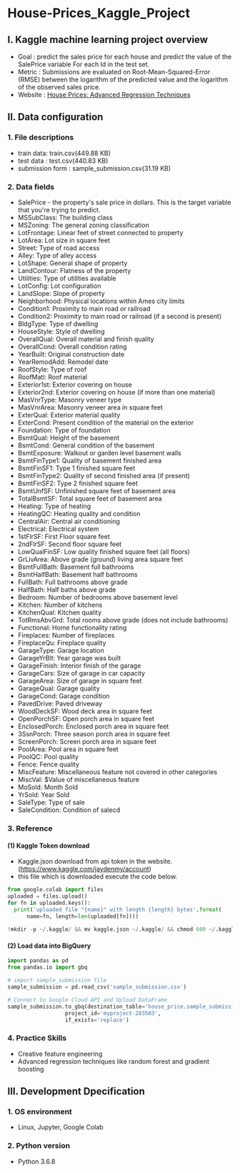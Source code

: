 # House-Prices_Kaggle_Project

## I. Kaggle machine learning project overview

- Goal :   predict the sales price for each house and predict the value of the SalePrice variable For each Id in the test set.  
- Metric : Submissions are evaluated on Root-Mean-Squared-Error (RMSE) between the logarithm of the predicted value and the logarithm of the observed sales price.
- Website : [House Prices: Advanced Regression Techniques](https://www.kaggle.com/search?q=house+prices+%3A)

## II. Data configuration
### 1. File descriptions
- train data:  train.csv(449.88 KB)
- test data : test.csv(440.83 KB)
- submission form : sample_submission.csv(31.19 KB)

### 2. Data fields
- SalePrice - the property's sale price in dollars. This is the target variable that you're trying to predict.
- MSSubClass: The building class
- MSZoning: The general zoning classification
- LotFrontage: Linear feet of street connected to property
- LotArea: Lot size in square feet
- Street: Type of road access
- Alley: Type of alley access
- LotShape: General shape of property
- LandContour: Flatness of the property
- Utilities: Type of utilities available
- LotConfig: Lot configuration
- LandSlope: Slope of property
- Neighborhood: Physical locations within Ames city limits
- Condition1: Proximity to main road or railroad
- Condition2: Proximity to main road or railroad (if a second is present)
- BldgType: Type of dwelling
- HouseStyle: Style of dwelling
- OverallQual: Overall material and finish quality
- OverallCond: Overall condition rating
- YearBuilt: Original construction date
- YearRemodAdd: Remodel date
- RoofStyle: Type of roof
- RoofMatl: Roof material
- Exterior1st: Exterior covering on house
- Exterior2nd: Exterior covering on house (if more than one material)
- MasVnrType: Masonry veneer type
- MasVnrArea: Masonry veneer area in square feet
- ExterQual: Exterior material quality
- ExterCond: Present condition of the material on the exterior
- Foundation: Type of foundation
- BsmtQual: Height of the basement
- BsmtCond: General condition of the basement
- BsmtExposure: Walkout or garden level basement walls
- BsmtFinType1: Quality of basement finished area
- BsmtFinSF1: Type 1 finished square feet
- BsmtFinType2: Quality of second finished area (if present)
- BsmtFinSF2: Type 2 finished square feet
- BsmtUnfSF: Unfinished square feet of basement area
- TotalBsmtSF: Total square feet of basement area
- Heating: Type of heating
- HeatingQC: Heating quality and condition
- CentralAir: Central air conditioning
- Electrical: Electrical system
- 1stFlrSF: First Floor square feet
- 2ndFlrSF: Second floor square feet
- LowQualFinSF: Low quality finished square feet (all floors)
- GrLivArea: Above grade (ground) living area square feet
- BsmtFullBath: Basement full bathrooms
- BsmtHalfBath: Basement half bathrooms
- FullBath: Full bathrooms above grade
- HalfBath: Half baths above grade
- Bedroom: Number of bedrooms above basement level
- Kitchen: Number of kitchens
- KitchenQual: Kitchen quality
- TotRmsAbvGrd: Total rooms above grade (does not include bathrooms)
- Functional: Home functionality rating
- Fireplaces: Number of fireplaces
- FireplaceQu: Fireplace quality
- GarageType: Garage location
- GarageYrBlt: Year garage was built
- GarageFinish: Interior finish of the garage
- GarageCars: Size of garage in car capacity
- GarageArea: Size of garage in square feet
- GarageQual: Garage quality
- GarageCond: Garage condition
- PavedDrive: Paved driveway
- WoodDeckSF: Wood deck area in square feet
- OpenPorchSF: Open porch area in square feet
- EnclosedPorch: Enclosed porch area in square feet
- 3SsnPorch: Three season porch area in square feet
- ScreenPorch: Screen porch area in square feet
- PoolArea: Pool area in square feet
- PoolQC: Pool quality
- Fence: Fence quality
- MiscFeature: Miscellaneous feature not covered in other categories
- MiscVal: $Value of miscellaneous feature
- MoSold: Month Sold
- YrSold: Year Sold
- SaleType: Type of sale
- SaleCondition: Condition of salecd

### 3. Reference
#### (1) Kaggle Token download
- Kaggle.json download from api token in the website.(https://www.kaggle.com/jaydenmy/account)
- this file which is downloaded execute the code below.

~~~ python
from google.colab import files
uploaded = files.upload()
for fn in uploaded.keys():
  print('uploaded file "{name}" with length {length} bytes'.format(
      name=fn, length=len(uploaded[fn])))
  
!mkdir -p ~/.kaggle/ && mv kaggle.json ~/.kaggle/ && chmod 600 ~/.kaggle/kaggle.json
~~~
#### (2) Load data into BigQuery
~~~ python
import pandas as pd
from pandas.io import gbq

# import sample_submission file
sample_submission = pd.read_csv('sample_submission.csv')

# Connect to Google Cloud API and Upload DataFrame
sample_submission.to_gbq(destination_table='house_price.sample_submission', 
                  project_id='myproject-283503', 
                  if_exists='replace')
~~~

### 4. Practice Skills
- Creative feature engineering 
- Advanced regression techniques like random forest and gradient boosting

## III. Development Dpecification
### 1. OS environment
- Linux, Jupyter, Google Colab

### 2. Python version
- Python 3.6.8